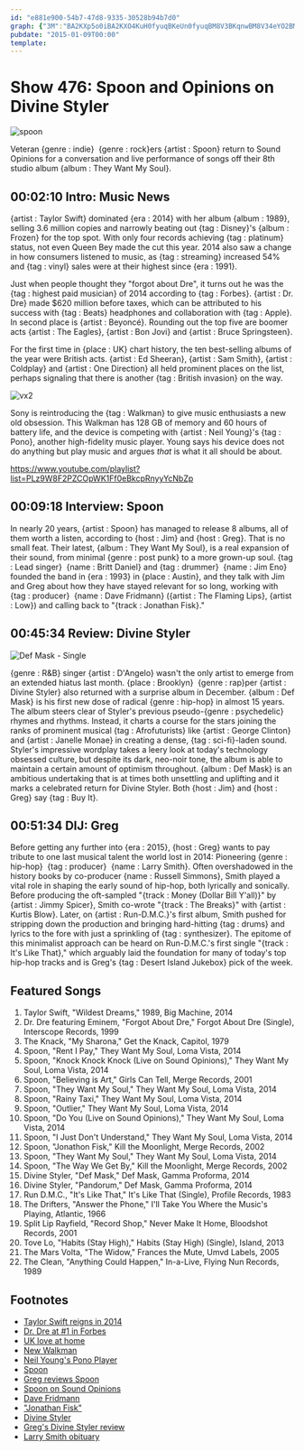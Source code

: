 ```yaml
---
id: "e881e900-54b7-47d8-9335-30528b94b7d0"
graph: {"3M":"BA2KXp5o0iBA2KXO4KuH0fyuqBKeUn0fyuqBM8V3BKqnwBM8V34eYO2BM8V34eYO2BKqnw1p46QIH9Jj1p46QZ71IY1QNn41p46Q1p46QSXhkx1p46QBBfE6IH9JjZ71IYFvcXFk2OMv","FI":"BM17LNQRu5NQRu5P6sZ2DUnaKNQRu5NQRu5W2jRlNQRu5kK9R6GXjnMNQRu5GXjnMPoJWxBMNqgkK9R63koZSP6sZ2BKuZIP6sZ2P6sZ2nNsrN","23Y":"If6aHMwS0n7Y5sTIf6aHIf6aHjnX405zU9mIf6aHIf6aHaHCGgIf6aHcseeEBEGKbIf6aH97qipBEGKbBEGKbcseeEBEGKbjnX405zU9mvgVKW5zU9m7cRO997qipX6cfd97qipBHm1G","2DY":"BHm1GqYVo9cseeEzaShPRbalrcseeE3koZSzaShP3koZSRbalrBBKJqRbalrBAMTBRbalrPVf7dRbalrRbalrzaShPHvkRiPVf7dBAMTBBHnvyFLyEEQjmxWFLyEETARUiBBKJqFLyEEBBKJqqYVo9"}
pubdate: "2015-01-09T00:00"
template: 
---
```






# Show 476: Spoon and Opinions on Divine Styler

![spoon](https://static.soundopinions.org/images/2015/spoon_web2.jpg)

Veteran {genre : indie}  {genre : rock}ers {artist : Spoon} return to Sound Opinions for a conversation and live performance of songs off their 8th studio album {album : They Want My Soul}.



## 00:02:10 Intro: Music News

{artist : Taylor Swift} dominated {era : 2014} with her album {album : 1989}, selling 3.6 million copies and narrowly beating out {tag : Disney}'s {album : Frozen} for the top spot. With only four records achieving {tag : platinum} status, not even Queen Bey made the cut this year. 2014 also saw a change in how consumers listened to music, as {tag : streaming} increased 54% and {tag : vinyl} sales were at their highest since {era : 1991}.

Just when people thought they "forgot about Dre", it turns out he was the {tag : highest paid musician} of 2014 according to {tag : Forbes}. {artist : Dr. Dre} made $620 million before taxes, which can be attributed to his success with {tag : Beats} headphones and collaboration with {tag : Apple}. In second place is {artist : Beyoncé}. Rounding out the top five are boomer acts {artist : The Eagles}, {artist : Bon Jovi} and {artist : Bruce Springsteen}.

For the first time in {place : UK} chart history, the ten best-selling albums of the year were British acts. {artist : Ed Sheeran}, {artist : Sam Smith}, {artist : Coldplay} and {artist : One Direction} all held prominent places on the list, perhaps signaling that there is another {tag : British invasion} on the way.

![vx2](https://static.soundopinions.org/assets/476/3M0.jpeg)

Sony is reintroducing the {tag : Walkman} to give music enthusiasts a new old obsession. This Walkman has 128 GB of memory and 60 hours of battery life, and the device is competing with {artist : Neil Young}'s {tag : Pono}, another high-fidelity music player. Young says his device does not do anything but play music and argues *that* is what it all should be about.

https://www.youtube.com/playlist?list=PLz9W8F2PZCOpWK1Ff0eBkcpRnyyYcNbZp



## 00:09:18 Interview: Spoon

In nearly 20 years, {artist : Spoon} has managed to release 8 albums, all of them worth a listen, according to {host : Jim} and {host : Greg}. That is no small feat. Their latest, {album : They Want My Soul}, is a real expansion of their sound, from minimal {genre : post punk} to a more grown-up soul. {tag : Lead singer}  {name : Britt Daniel} and {tag : drummer}  {name : Jim Eno} founded the band in {era : 1993} in {place : Austin}, and they talk with Jim and Greg about how they have stayed relevant for so long, working with {tag : producer}  {name : Dave Fridmann} ({artist : The Flaming Lips}, {artist : Low}) and calling back to "{track : Jonathan Fisk}."



## 00:45:34 Review: Divine Styler

![Def Mask - Single](https://static.soundopinions.org/assets/476/23Y0.jpg)

{genre : R&B} singer {artist : D'Angelo} wasn't the only artist to emerge from an extended hiatus last month. {place : Brooklyn}  {genre : rap}per {artist : Divine Styler} also returned with a surprise album in December. {album : Def Mask} is his first new dose of radical {genre : hip-hop} in almost 15 years.  The album steers clear of Styler's previous pseudo-{genre : psychedelic} rhymes and rhythms. Instead, it charts a course for the stars joining the ranks of prominent musical {tag : Afrofuturists} like {artist : George Clinton} and {artist : Janelle Monae} in creating a dense, {tag : sci-fi}-laden sound. Styler's impressive wordplay takes a leery look at today's technology obsessed culture, but despite its dark, neo-noir tone, the album is able to maintain a certain amount of optimism throughout. {album : Def Mask} is an ambitious undertaking that is at times both unsettling and uplifting and it marks a celebrated return for Divine Styler. Both {host : Jim} and {host : Greg} say {tag : Buy It}.



## 00:51:34 DIJ: Greg

Before getting any further into {era : 2015}, {host : Greg} wants to pay tribute to one last musical talent the world lost in 2014: Pioneering {genre : hip-hop}  {tag : producer}  {name : Larry Smith}. Often overshadowed in the history books by co-producer {name : Russell Simmons}, Smith played a vital role in shaping the early sound of hip-hop, both lyrically and sonically. Before producing the oft-sampled "{track : Money (Dollar Bill Y'all)}" by {artist : Jimmy Spicer}, Smith co-wrote "{track : The Breaks}" with {artist : Kurtis Blow}. Later, on {artist : Run-D.M.C.}'s first album, Smith pushed for stripping down the production and bringing hard-hitting {tag : drums} and lyrics to the fore with just a sprinkling of {tag : synthesizer}. The epitome of this minimalist approach can be heard on Run-D.M.C.'s first single "{track : It's Like That}," which arguably laid the foundation for many of today's top hip-hop tracks and is Greg's {tag : Desert Island Jukebox} pick of the week.



## Featured Songs

1. Taylor Swift, "Wildest Dreams," 1989, Big Machine, 2014
2. Dr. Dre featuring Eminem, "Forgot About Dre," Forgot About Dre (Single), Interscope Records, 1999
3. The Knack, "My Sharona," Get the Knack, Capitol, 1979
4. Spoon, "Rent I Pay," They Want My Soul, Loma Vista, 2014
5. Spoon, "Knock Knock Knock (Live on Sound Opinions)," They Want My Soul, Loma Vista, 2014
6. Spoon, "Believing is Art," Girls Can Tell, Merge Records, 2001
7. Spoon, "They Want My Soul," They Want My Soul, Loma Vista, 2014
8. Spoon, "Rainy Taxi," They Want My Soul, Loma Vista, 2014
9. Spoon, "Outlier," They Want My Soul, Loma Vista, 2014
10. Spoon, "Do You (Live on Sound Opinions)," They Want My Soul, Loma Vista, 2014
11. Spoon, "I Just Don't Understand," They Want My Soul, Loma Vista, 2014
12. Spoon, "Jonathon Fisk," Kill the Moonlight, Merge Records, 2002
13. Spoon, "They Want My Soul," They Want My Soul, Loma Vista, 2014
14. Spoon, "The Way We Get By," Kill the Moonlight, Merge Records, 2002
15. Divine Styler, "Def Mask," Def Mask, Gamma Proforma, 2014
16. Divine Styler, "Pandorum," Def Mask, Gamma Proforma, 2014
17. Run D.M.C., "It's Like That," It's Like That (Single), Profile Records, 1983
18. The Drifters, "Answer the Phone," I'll Take You Where the Music's Playing, Atlantic, 1966
19. Split Lip Rayfield, "Record Shop," Never Make It Home, Bloodshot Records, 2001
20. Tove Lo, "Habits (Stay High)," Habits (Stay High) (Single), Island, 2013
21. The Mars Volta, "The Widow," Frances the Mute, Umvd Labels, 2005
22. The Clean, "Anything Could Happen," In-a-Live, Flying Nun Records, 1989



## Footnotes

- [Taylor Swift reigns in 2014](http://artsbeat.blogs.nytimes.com/2015/01/07/taylor-swifts-reign-continues-in-2015/)
- [Dr. Dre at #1 in Forbes](http://www.forbes.com/sites/zackomalleygreenburg/2014/12/10/the-worlds-highest-paid-musicians-of-2014/)
- [UK love at home](http://www.theguardian.com/music/2015/jan/01/uk-top-10-albums-2014-british-artists)
- [New Walkman](http://money.cnn.com/2015/01/06/technology/innovationnation/sony-walkman-zx2/)
- [Neil Young's Pono Player](http://time.com/3657448/neil-young-pono-player/)
- [Spoon](http://www.spoontheband.com/)
- [Greg reviews Spoon](http://www.chicagotribune.com/entertainment/music/kot/ct-spoon-cover-jpg-20140804-photo.html)
- [Spoon on Sound Opinions](http://www.soundopinions.org/show/102/)
- [Dave Fridmann](http://www.davefridmann.com/dave/Main.html)
- ["Jonathan Fisk"](https://www.youtube.com/watch?v=CeZldPSFfTI)
- [Divine Styler](http://www.divine-styler.com/)
- [Greg's Divine Styler review](http://www.chicagotribune.com/entertainment/music/kot/sc-music-divine-styler-20141212-column.html)
- [Larry Smith obituary](http://grantland.com/hollywood-prospectus/larry-smith-run-dmc-whodini-rap-first-super-producer/)